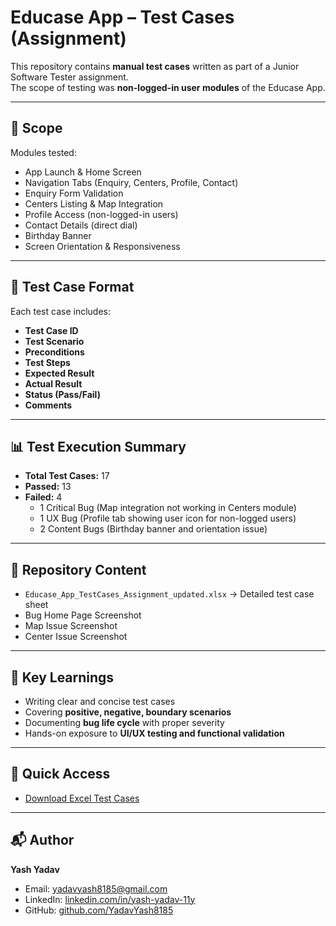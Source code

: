 # Educase App – Test Cases (Assignment)

This repository contains **manual test cases** written as part of a Junior Software Tester assignment.  
The scope of testing was **non-logged-in user modules** of the Educase App.

---

## 📌 Scope

Modules tested:
- App Launch & Home Screen
- Navigation Tabs (Enquiry, Centers, Profile, Contact)
- Enquiry Form Validation
- Centers Listing & Map Integration
- Profile Access (non-logged-in users)
- Contact Details (direct dial)
- Birthday Banner
- Screen Orientation & Responsiveness

---

## 📝 Test Case Format

Each test case includes:
- **Test Case ID**
- **Test Scenario**
- **Preconditions**
- **Test Steps**
- **Expected Result**
- **Actual Result**
- **Status (Pass/Fail)**
- **Comments**

---

## 📊 Test Execution Summary

- **Total Test Cases:** 17  
- **Passed:** 13  
- **Failed:** 4  
  - 1 Critical Bug (Map integration not working in Centers module)  
  - 1 UX Bug (Profile tab showing user icon for non-logged users)  
  - 2 Content Bugs (Birthday banner and orientation issue)

---

## 📂 Repository Content

- `Educase_App_TestCases_Assignment_updated.xlsx` → Detailed test case sheet  
- Bug Home Page Screenshot
- Map Issue Screenshot
- Center Issue Screenshot

---

## 🚀 Key Learnings

- Writing clear and concise test cases  
- Covering **positive, negative, boundary scenarios**  
- Documenting **bug life cycle** with proper severity  
- Hands-on exposure to **UI/UX testing and functional validation**

---

## 🔗 Quick Access

- [Download Excel Test Cases](./Educase_App_TestCases_Assignment_updated.xlsx)

---

## 📬 Author

**Yash Yadav**  
- Email: yadavyash8185@gmail.com  
- LinkedIn: [linkedin.com/in/yash-yadav-11y](https://linkedin.com/in/yash-yadav-11y)  
- GitHub: [github.com/YadavYash8185](https://github.com/YadavYash8185)
